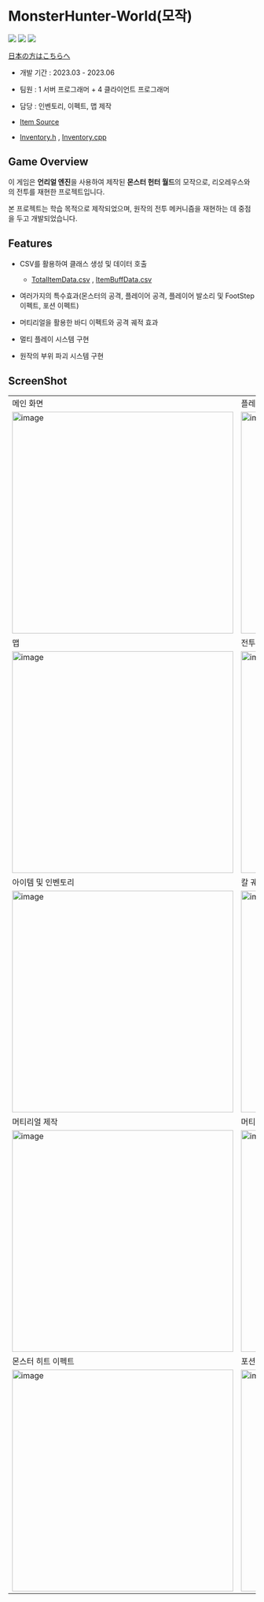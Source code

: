 # MonsterHunter-World(모작)

<img src ="https://img.shields.io/badge/Windows-0078D6?style=for-the-badge&logo=windows&logoColor=white"> <img src ="https://img.shields.io/badge/Unreal Engine-0E1128?style=for-the-badge&logo=unreal engine&logoColor=white"> <img src ="https://img.shields.io/badge/c++-%2300599C.svg?style=for-the-badge&logo=c%2B%2B&logoColor=white">

[日本の方はこちらへ](./README.JP.md)

* 개발 기간 : 2023.03 - 2023.06
* 팀원 : 1 서버 프로그래머 + 4 클라이언트 프로그래머
* 담당 : 인벤토리, 이펙트, 맵 제작

* [Item Source](https://github.com/HongSongUi/MonsterHunter-World/tree/main/Source/AZ_MHW/Item) 

* [Inventory.h](https://github.com/HongSongUi/MonsterHunter-World/blob/main/Source/AZ_MHW/Manager/AZInventoryManager.h) , [Inventory.cpp](https://github.com/HongSongUi/MonsterHunter-World/blob/main/Source/AZ_MHW/Manager/AZInventoryManager.cpp)

## Game Overview

이 게임은 **언리얼 엔진**을 사용하여 제작된 **몬스터 헌터 월드**의 모작으로, 리오레우스와의 전투를 재현한 프로젝트입니다. 

본 프로젝트는 학습 목적으로 제작되었으며, 원작의 전투 메커니즘을 재현하는 데 중점을 두고 개발되었습니다.

## Features

* CSV를 활용하여 클래스 생성 및 데이터 호출
  * [TotalItemData.csv](https://github.com/HongSongUi/MonsterHunter-World/blob/main/RawContent/Csv/TotalItemData.csv) , [ItemBuffData.csv](https://github.com/HongSongUi/MonsterHunter-World/blob/main/RawContent/Csv/ItemBuffData.csv)

* 여러가지의 특수효과(몬스터의 공격, 플레이어 공격, 플레이어 발소리 및 FootStep 이펙트, 포션 이펙트)

* 머티리얼을 활용한 바디 이펙트와 공격 궤적 효과

* 멀티 플레이 시스템 구현

* 원작의 부위 파괴 시스템 구현

## ScreenShot

|  |   |
|---|---|
|메인 화면|플레이어 생성|
|<img width="450" alt="image" src="https://github.com/user-attachments/assets/3dbdcbc9-ecee-4a20-958e-65a5b519aaf6">|<img width="450" alt="image" src="https://github.com/user-attachments/assets/b57a8e4a-4779-4a71-97a8-274626433651">|
|맵|전투 맵|
|<img width="450" alt="image" src="https://github.com/user-attachments/assets/c54175c1-fe2f-42e1-8a61-bdf2e5c575e1">|<img width="450" alt="image" src="https://github.com/user-attachments/assets/7a7b5239-676a-4085-94fc-aa7c16caa12a">|
|아이템 및 인벤토리| 칼 궤적 이펙트 |
|<img width="450" alt="image" src="https://github.com/user-attachments/assets/23d6375e-8e68-4e04-827b-9e1789026b1c"> |<img width="450" alt="image" src="https://github.com/user-attachments/assets/80c65db8-42c5-4326-9318-139ac1359c0c">|
|머티리얼 제작| 머티리얼 적용 |
|<img width="450" alt="image" src="https://github.com/user-attachments/assets/f58af528-d3e0-4277-83a2-6d793699fbb1"> |<img width="450" alt="image" src="https://github.com/user-attachments/assets/0b6e8dd0-08d0-46ea-bec6-722786ff5d29"> | 
|몬스터 히트 이펙트|포션 이펙트|
|<img width="450" alt="image" src="https://github.com/user-attachments/assets/4d0f3f68-405a-4a24-bde9-fbe115fd9074">|<img width="450" alt="image" src="https://github.com/user-attachments/assets/dc066ea9-70c6-4868-be8b-590d85aa617f">|
